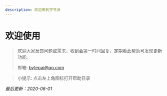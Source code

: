 ```yaml
---
description: 欢迎来到字节派
---
```


# 欢迎使用

> 欢迎大家反馈问题或需求，收到会第一时间回复，定期看此帮助可发现更新功能。
>
> 邮箱:   bytepai@qq.com

> 小提示: 点击左上角图标打开帮助目录

_最后更新：2020-06-01_

